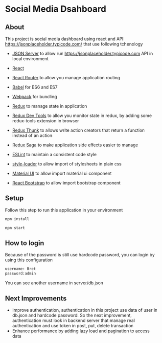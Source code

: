 # Social Media Dsahboard
## About
This project is social media dashboard using react and API https://jsonplaceholder.typicode.com/ that use following tchenology

* [JSON Server](https://github.com/typicode/json-server) to allow run https://jsonplaceholder.typicode.com API in local environment
* [React](https://github.com/facebook/react)
* [React Router](https://github.com/reactjs/react-router) to allow you manage application routing
* [Babel](http://babeljs.io) for ES6 and ES7
* [Webpack](https://webpack.js.org/) for bundling
* [Redux](https://github.com/reactjs/redux) to manage state in application
* [Redux Dev Tools](https://github.com/reactjs/redux-devtools) to allow you monitor state in redux, by adding some redux-tools extension in browser
* [Redux Thunk](https://github.com/gaearon/redux-thunk) to allows write action creators that return a function instead of an action
* [Redux Saga](https://github.com/redux-saga/redux-saga) to make application side effects easier to manage

* [ESLint](http://eslint.org) to maintain a consistent code style
* [style-loader](https://github.com/webpack/style-loader) to allow import of stylesheets in plain css
* [Material UI](https://github.com/mui-org/material-ui) to allow import material ui component
* [React Bootstrap](https://github.com/mui-org/material-ui) to allow import bootstrap component


## Setup
Follow this step to run this application in your environment
```sh
npm install

npm start
```
## How to login
Because of the password is still use hardcode password, you can login by using this configuration

```sh
username: Bret
password:admin
```

You can see another username in server/db.json

## Next Improvements
* Improve authentication, authentication in this project use data  of user in db.json and hardcode password. So the next improvement, authentication must look in backend server that manage real authentication and use token in post, put, delete transaction
* Enhance performance by adding lazy load and pagination to access data


